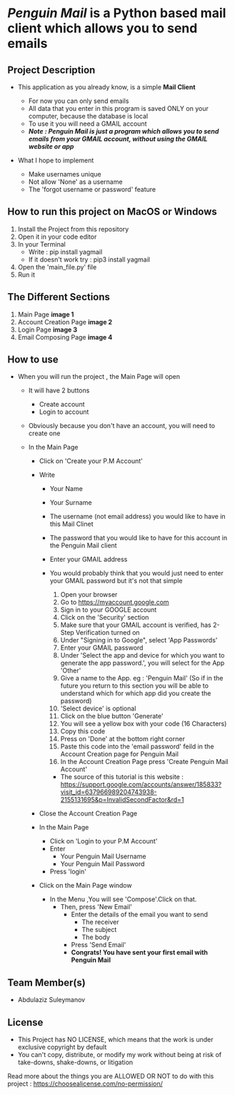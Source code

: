 # ***Penguin Mail*** is a **Python** based mail client which allows you to send emails

## **Project Description**

- This application as you already know, is a simple **Mail Client**
    - For now you can only send emails 
    - All data that you enter in this program is saved ONLY on your computer, because the database is local
    - To use it you will need a GMAIL account
    - ***Note : Penguin Mail is just a program which allows you to send emails from your GMAIL account, without using the GMAIL website or app***

- What I hope to implement
    - Make usernames unique 
    - Not allow 'None' as a username
    - The 'forgot username or password' feature

## **How to run this project on MacOS or Windows**

1. Install the Project from this repository
2. Open it in your code editor
3. In your Terminal
    - Write : pip install yagmail 
    - If it doesn't work try : pip3 install yagmail 
4. Open the 'main_file.py' file
5. Run it

## **The Different Sections**

1. Main Page
**image 1**
2. Account Creation Page
**image 2**
3. Login Page
**image 3**
4. Email Composing Page
**image 4**

## **How to use**

- When you will run the project , the Main Page will open
    - It will have 2 buttons
        - Create account
        - Login to account
    - Obviously because you don't have an account, you will need to create one

    - In the Main Page 
        - Click on 'Create your P.M Account'
        - Write
            - Your Name
            - Your Surname
            - The username (not email address) you would like to have in this Mail Clinet
            - The password that you would like to have for this account in the Penguin Mail client
            
            - Enter your GMAIL address
            - You would probably think that you would just need to enter your GMAIL password but it's not that simple
                1. Open your browser
                2. Go to https://myaccount.google.com
                3. Sign in to your GOOGLE account
                4. Click on the 'Security' section
                5. Make sure that your GMAIL account is verified, has 2-Step Verification turned on
                5. Under "Signing in to Google", select 'App Passwords'
                6. Enter your GMAIL password
                7. Under 'Select the app and device for which you want to generate the app password.', you will select for the App 'Other'
                8. Give a name to the App. eg : 'Penguin Mail' (So if in the future you return to this section you will be able to understand which for which app did you create the password)
                9. 'Select device' is optional
                10. Click on the blue button 'Generate' 
                11. You will see a yellow box with your code (16 Characters)
                12. Copy this code
                13. Press on 'Done' at the bottom right corner
                14. Paste this code into the 'email password' feild in the Account Creation page for Penguin Mail
                15. In the Account Creation Page press 'Create Penguin Mail Account'
                
                - The source of this tutorial is this website : https://support.google.com/accounts/answer/185833?visit_id=637966989204743938-2155131695&p=InvalidSecondFactor&rd=1
        - Close the Account Creation Page
        
        - In the Main Page 
            - Click on 'Login to your P.M Account'
            - Enter 
                - Your Penguin Mail Username
                - Your Penguin Mail Password
            - Press 'login'

        - Click on the Main Page window
            - In the Menu ,You will see 'Compose'.Click on that.
                - Then, press 'New Email'
                    - Enter the details of the email you want to send
                        - The receiver
                        - The subject
                        - The body
                    - Press 'Send Email'
                    - **Congrats! You have sent your first email with Penguin Mail**

## **Team Member(s)**

- Abdulaziz Suleymanov

## **License**

- This Project has NO LICENSE, which means that the work is under exclusive copyright by default
- You can't copy, distribute, or modify my work without being at risk of take-downs, shake-downs, or litigation

Read more about the things you are ALLOWED OR NOT to do with this project : https://choosealicense.com/no-permission/ 

